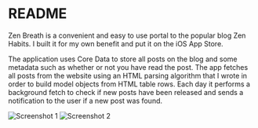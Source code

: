 # README #

Zen Breath is a convenient and easy to use portal to the popular blog Zen Habits. I built it for my own benefit and put it on the iOS App Store.

The application uses Core Data to store all posts on the blog and some metadata such as whether or not you have read the post. The app fetches all posts from the website using an HTML parsing algorithm that I wrote in order to build model objects from HTML table rows. Each day it performs a background fetch to check if new posts have been released and sends a notification to the user if a new post was found.

![Screenshot 1](https://cloud.githubusercontent.com/assets/10298140/12490009/078d8940-c07c-11e5-89be-653bbe3d9cae.jpg)
![Screenshot 2](https://cloud.githubusercontent.com/assets/10298140/12490010/0a5be4f0-c07c-11e5-9ebe-9bdf8c13f2ef.jpg)
